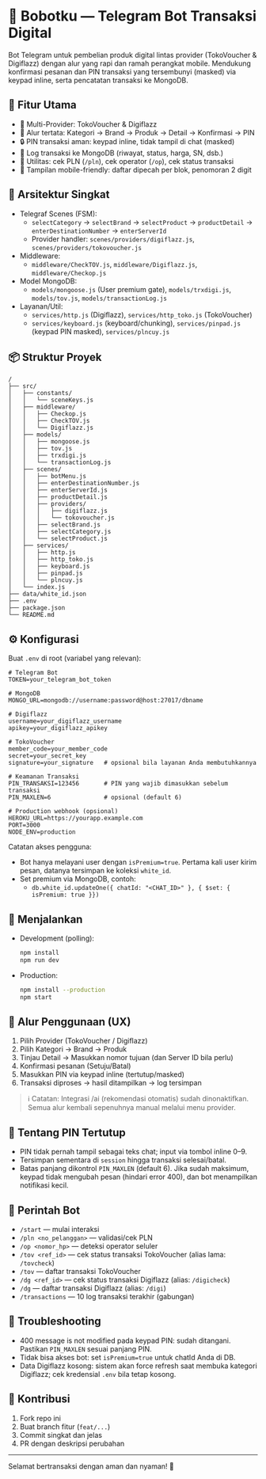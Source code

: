 # 🤖 Bobotku — Telegram Bot Transaksi Digital

Bot Telegram untuk pembelian produk digital lintas provider (TokoVoucher & Digiflazz) dengan alur yang rapi dan ramah perangkat mobile. Mendukung konfirmasi pesanan dan PIN transaksi yang tersembunyi (masked) via keypad inline, serta pencatatan transaksi ke MongoDB.

## 🌟 Fitur Utama

- 🧩 Multi-Provider: TokoVoucher & Digiflazz
- 🧭 Alur tertata: Kategori → Brand → Produk → Detail → Konfirmasi → PIN
- 🔒 PIN transaksi aman: keypad inline, tidak tampil di chat (masked)
- 🧾 Log transaksi ke MongoDB (riwayat, status, harga, SN, dsb.)
- 🔎 Utilitas: cek PLN (`/pln`), cek operator (`/op`), cek status transaksi
- 📱 Tampilan mobile-friendly: daftar dipecah per blok, penomoran 2 digit

## 🧱 Arsitektur Singkat

- Telegraf Scenes (FSM):
  - `selectCategory` → `selectBrand` → `selectProduct` → `productDetail` → `enterDestinationNumber` → `enterServerId`
  - Provider handler: `scenes/providers/digiflazz.js`, `scenes/providers/tokovoucher.js`
- Middleware:
  - `middleware/CheckTOV.js`, `middleware/Digiflazz.js`, `middleware/Checkop.js`
- Model MongoDB:
  - `models/mongoose.js` (User premium gate), `models/trxdigi.js`, `models/tov.js`, `models/transactionLog.js`
- Layanan/Util:
  - `services/http.js` (Digiflazz), `services/http_toko.js` (TokoVoucher)
  - `services/keyboard.js` (keyboard/chunking), `services/pinpad.js` (keypad PIN masked), `services/plncuy.js`

## 📦 Struktur Proyek

```
/
├── src/
│   ├── constants/
│   │   └── sceneKeys.js
│   ├── middleware/
│   │   ├── Checkop.js
│   │   ├── CheckTOV.js
│   │   └── Digiflazz.js
│   ├── models/
│   │   ├── mongoose.js
│   │   ├── tov.js
│   │   ├── trxdigi.js
│   │   └── transactionLog.js
│   ├── scenes/
│   │   ├── botMenu.js
│   │   ├── enterDestinationNumber.js
│   │   ├── enterServerId.js
│   │   ├── productDetail.js
│   │   ├── providers/
│   │   │   ├── digiflazz.js
│   │   │   └── tokovoucher.js
│   │   ├── selectBrand.js
│   │   ├── selectCategory.js
│   │   └── selectProduct.js
│   ├── services/
│   │   ├── http.js
│   │   ├── http_toko.js
│   │   ├── keyboard.js
│   │   ├── pinpad.js
│   │   └── plncuy.js
│   └── index.js
├── data/white_id.json
├── .env
├── package.json
└── README.md
```

## ⚙️ Konfigurasi

Buat `.env` di root (variabel yang relevan):

```env
# Telegram Bot
TOKEN=your_telegram_bot_token

# MongoDB
MONGO_URL=mongodb://username:password@host:27017/dbname

# Digiflazz
username=your_digiflazz_username
apikey=your_digiflazz_apikey

# TokoVoucher
member_code=your_member_code
secret=your_secret_key
signature=your_signature   # opsional bila layanan Anda membutuhkannya

# Keamanan Transaksi
PIN_TRANSAKSI=123456       # PIN yang wajib dimasukkan sebelum transaksi
PIN_MAXLEN=6               # opsional (default 6)

# Production webhook (opsional)
HEROKU_URL=https://yourapp.example.com
PORT=3000
NODE_ENV=production
```

Catatan akses pengguna:
- Bot hanya melayani user dengan `isPremium=true`. Pertama kali user kirim pesan, datanya tersimpan ke koleksi `white_id`.
- Set premium via MongoDB, contoh:
  - `db.white_id.updateOne({ chatId: "<CHAT_ID>" }, { $set: { isPremium: true }})`

## 🚀 Menjalankan

- Development (polling):
  ```bash
  npm install
  npm run dev
  ```
- Production:
  ```bash
  npm install --production
  npm start
  ```

## 🧭 Alur Penggunaan (UX)

1) Pilih Provider (TokoVoucher / Digiflazz)
2) Pilih Kategori → Brand → Produk
3) Tinjau Detail → Masukkan nomor tujuan (dan Server ID bila perlu)
4) Konfirmasi pesanan (Setuju/Batal)
5) Masukkan PIN via keypad inline (tertutup/masked)
6) Transaksi diproses → hasil ditampilkan → log tersimpan

> ℹ️ Catatan: Integrasi /ai (rekomendasi otomatis) sudah dinonaktifkan. Semua alur kembali sepenuhnya manual melalui menu provider.

## 🔐 Tentang PIN Tertutup

- PIN tidak pernah tampil sebagai teks chat; input via tombol inline 0–9.
- Tersimpan sementara di `session` hingga transaksi selesai/batal.
- Batas panjang dikontrol `PIN_MAXLEN` (default 6). Jika sudah maksimum, keypad tidak mengubah pesan (hindari error 400), dan bot menampilkan notifikasi kecil.

## 🧰 Perintah Bot

- `/start` — mulai interaksi
- `/pln <no_pelanggan>` — validasi/cek PLN
- `/op <nomor_hp>` — deteksi operator seluler
- `/tov <ref_id>` — cek status transaksi TokoVoucher (alias lama: `/tovcheck`)
- `/tov` — daftar transaksi TokoVoucher
- `/dg <ref_id>` — cek status transaksi Digiflazz (alias: `/digicheck`)
- `/dg` — daftar transaksi Digiflazz (alias: `/digi`)
- `/transactions` — 10 log transaksi terakhir (gabungan)

## 🐞 Troubleshooting

- 400 message is not modified pada keypad PIN: sudah ditangani. Pastikan `PIN_MAXLEN` sesuai panjang PIN.
- Tidak bisa akses bot: set `isPremium=true` untuk chatId Anda di DB.
- Data Digiflazz kosong: sistem akan force refresh saat membuka kategori Digiflazz; cek kredensial `.env` bila tetap kosong.

## 🤝 Kontribusi

1) Fork repo ini
2) Buat branch fitur (`feat/...`)
3) Commit singkat dan jelas
4) PR dengan deskripsi perubahan

---

Selamat bertransaksi dengan aman dan nyaman! 🎉
